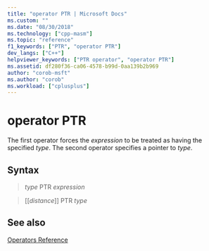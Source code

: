 ```yaml
---
title: "operator PTR | Microsoft Docs"
ms.custom: ""
ms.date: "08/30/2018"
ms.technology: ["cpp-masm"]
ms.topic: "reference"
f1_keywords: ["PTR", "operator PTR"]
dev_langs: ["C++"]
helpviewer_keywords: ["PTR operator", "operator PTR"]
ms.assetid: df280f36-ca06-4578-b99d-0aa139b2b969
author: "corob-msft"
ms.author: "corob"
ms.workload: ["cplusplus"]
---
```

# operator PTR

The first operator forces the *expression* to be treated as having the specified *type*. The second operator specifies a pointer to *type*.

## Syntax

> *type* PTR *expression*

> [[*distance*]] PTR *type*

## See also

[Operators Reference](../../assembler/masm/operators-reference.md)<br/>